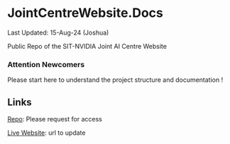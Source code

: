 # JointCentreWebsite.Docs

Last Updated: 15-Aug-24 (Joshua)

Public Repo of the SIT-NVIDIA Joint AI Centre Website

### Attention Newcomers

Please start here to understand the project structure and documentation !

## Links

[Repo](https://github.com/ictdatasci/jointcentre_website_2.0): Please request for access

[Live Website](https://main.d3p28ia1gin6t1.amplifyapp.com/): url to update
